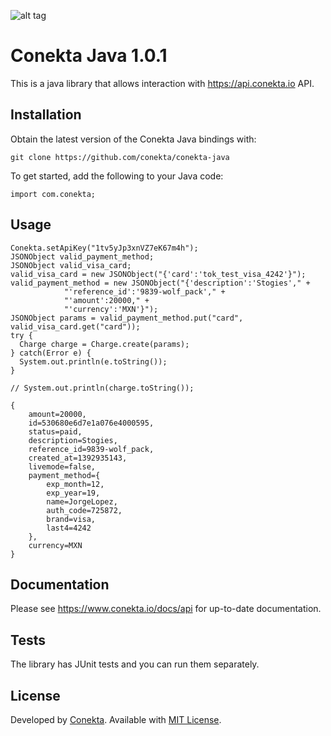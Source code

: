 ![alt tag](https://raw.github.com/conekta/conekta-java/master/readme_files/cover.png)

# Conekta Java 1.0.1

This is a java library that allows interaction with https://api.conekta.io API.

## Installation

Obtain the latest version of the Conekta Java bindings with:

    git clone https://github.com/conekta/conekta-java

To get started, add the following to your Java code:

    import com.conekta;

## Usage
    
    Conekta.setApiKey("1tv5yJp3xnVZ7eK67m4h");
    JSONObject valid_payment_method;
    JSONObject valid_visa_card;
    valid_visa_card = new JSONObject("{'card':'tok_test_visa_4242'}");
    valid_payment_method = new JSONObject("{'description':'Stogies'," +
                "'reference_id':'9839-wolf_pack'," +
                "'amount':20000," +
                "'currency':'MXN'}");
    JSONObject params = valid_payment_method.put("card", valid_visa_card.get("card"));
    try {
      Charge charge = Charge.create(params);
    } catch(Error e) {
      System.out.println(e.toString());
    }

    // System.out.println(charge.toString());

    {
        amount=20000,
        id=530680e6d7e1a076e4000595,
        status=paid,
        description=Stogies,
        reference_id=9839-wolf_pack,
        created_at=1392935143,
        livemode=false,
        payment_method={
            exp_month=12,
            exp_year=19,
            name=JorgeLopez,
            auth_code=725872,
            brand=visa,
            last4=4242
        },
        currency=MXN
    }

## Documentation

Please see https://www.conekta.io/docs/api for up-to-date documentation.

## Tests

The library has JUnit tests and you can run them separately.

License
-------
Developed by [Conekta](https://www.conekta.io). Available with [MIT License](LICENSE).